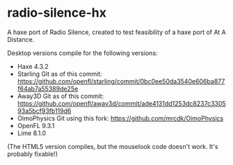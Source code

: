 # radio-silence-hx
A haxe port of Radio Silence, created to test feasibility of a haxe port of At A Distance.

Desktop versions compile for the following versions:
 - Haxe 4.3.2
 - Starling Git as of this commit: https://github.com/openfl/starling/commit/0bc0ee50da3540e606ba877f64ab7a55389de25e
 - Away3D Git as of this commit: https://github.com/openfl/away3d/commit/ade4131dd1253dc8237c330593a5bcf93fb119d6
 - OimoPhysics Git using this fork: https://github.com/mrcdk/OimoPhysics
 - OpenFL 9.3.1
 - Lime 8.1.0

(The HTML5 version compiles, but the mouselook code doesn't work. It's probably fixable!)